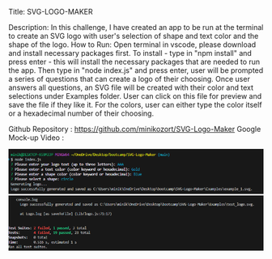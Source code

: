 Title: 
SVG-LOGO-MAKER


Description:
In this challenge, I have created an app to be run at the terminal to create an SVG logo with user's selection of shape and text color and the shape of the logo.
How to Run:
Open terminal in vscode, please download and install necessary packages first. To install - type in "npm install" and press enter - this will install the necessary packages that are needed to run the app. Then type in "node index.js" and press enter, user will be prompted a series of questions that can create a logo of their choosing. Once user answers all questions, an SVG file will be created with their color and text selections under Examples folder. User can click on this file for preview and save the file if they like it. For the colors, user can either type the color itself or a hexadecimal number of their choosing.

Github Repository : https://github.com/minikozort/SVG-Logo-Maker
Google Mock-up Video : 

![alt text](SVG-LOGO-MAKER-QandA.PNG)
![alt text](SVG-LOGO-MAKER-TESTS.PNG)
